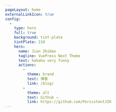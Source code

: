 ```yaml
---
pageLayout: home
externalLinkIcon: true
config:
  -
    type: hero
    full: true
    background: tint-plate
    tintPlate: 210
    hero:
      name: Jian ZhiHao
      tagline: VuePress Next Theme
      text: hahaha very funny
      actions:
        -
          theme: brand
          text: 博客
          link: /blog/
        -
          theme: alt
          text: Github →
          link: https://github.com/PersistentJZH
---
```

